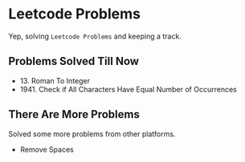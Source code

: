 # Leetcode Problems

Yep, solving `Leetcode Problems` and keeping a track.

## Problems Solved Till Now

- 13\. Roman To Integer
- 1941\. Check if All Characters Have Equal Number of Occurrences

## There Are More Problems

Solved some more problems from other platforms.

- Remove Spaces
